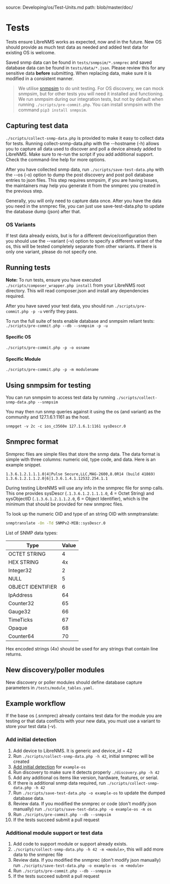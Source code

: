 source: Developing/os/Test-Units.md
path: blob/master/doc/

# Tests

Tests ensure LibreNMS works as expected, now and in the future.  New
OS should provide as much test data as needed and added test data for
existing OS is welcome.

Saved snmp data can be found in `tests/snmpsim/*.snmprec` and saved
database data can be found in `tests/data/*.json`. Please review this
for any sensitive data **before** submitting.  When replacing data,
make sure it is modified in a consistent manner.

> We utilise [snmpsim](http://snmpsim.sourceforge.net/) to do unit
> testing. For OS discovery, we can mock snmpsim, but for other tests
> you will need it installed and functioning.  We run snmpsim during
> our integration tests, but not by default when running
> `./scripts/pre-commit.php`.  You can install snmpsim with the
> command `pip3 install snmpsim`.

## Capturing test data

`./scripts/collect-snmp-data.php` is provided to make it easy to
collect data for tests.  Running collect-snmp-data.php with the
--hostname (-h) allows you to capture all data used to discover and
poll a device already added to LibreNMS.  Make sure to re-run the
script if you add additional support. Check the command-line help for
more options.

After you have collected snmp data, run `./scripts/save-test-data.php`
with the --os (-o) option to dump the post discovery and post poll
database entries to json files. This step requires snmpsim, if you are
having issues, the maintainers may help you generate it from the
snmprec you created in the previous step.

Generally, you will only need to capture data once.  After you have
the data you need in the snmprec file, you can just use
save-test-data.php to update the database dump (json) after that.

### OS Variants

If test data already exists, but is for a different
device/configuration then you should use the --variant (-v) option to
specify a different variant of the os, this will be tested completely
separate from other variants.  If there is only one variant, please do
not specify one.

## Running tests

**Note:** To run tests, ensure you have executed
`./scripts/composer_wrapper.php install` from your LibreNMS root
directory. This will read composer.json and install any dependencies required.

After you have saved your test data, you should run
`./scripts/pre-commit.php -p -u` verify they pass.

To run the full suite of tests enable database and snmpsim reliant
tests: `./scripts/pre-commit.php --db --snmpsim -p -u`

#### Specific OS

`./scripts/pre-commit.php -p -o osname`

#### Specific Module

`./scripts/pre-commit.php -p -m modulename`

## Using snmpsim for testing

You can run snmpsim to access test data by running
`./scripts/collect-snmp-data.php --snmpsim`

You may then run snmp queries against it using the os (and variant) as
the community and 127.1.6.1:1161 as the host.

```
snmpget -v 2c -c ios_c3560e 127.1.6.1:1161 sysDescr.0
```

## Snmprec format

Snmprec files are simple files that store the snmp data. The data
format is simple with three columns: numeric oid, type code, and
data. Here is an example snippet.

```
1.3.6.1.2.1.1.1.0|4|Pulse Secure,LLC,MAG-2600,8.0R14 (build 41869)
1.3.6.1.2.1.1.2.0|6|1.3.6.1.4.1.12532.254.1.1
```

During testing LibreNMS will use any info in the snmprec file for snmp
calls.  This one provides sysDescr (`.1.3.6.1.2.1.1.1.0`, 4 = Octet
String) and sysObjectID (`.1.3.6.1.2.1.1.2.0`, 6 = Object Identifier),
which is the minimum that should be provided for new snmprec files.

To look up the numeric OID and type of an string OID with snmptranslate:

```bash
snmptranslate -On -Td SNMPv2-MIB::sysDescr.0
```

List of SNMP data types:

| Type              | Value         |
| ----------------- | ------------- |
| OCTET STRING      | 4             |
| HEX STRING        | 4x            |
| Integer32         | 2             |
| NULL              | 5             |
| OBJECT IDENTIFIER | 6             |
| IpAddress         | 64            |
| Counter32         | 65            |
| Gauge32           | 66            |
| TimeTicks         | 67            |
| Opaque            | 68            |
| Counter64         | 70            |

Hex encoded strings (4x) should be used for any strings that contain line returns.

## New discovery/poller modules

New discovery or poller modules should define database capture parameters in `/tests/module_tables.yaml`.

## Example workflow

If the base os (<os>.snmprec) already contains test data for the
module you are testing or that data conflicts with your new data, you
must use a variant to store your test data (-v).

### Add initial detection

1. Add device to LibreNMS. It is generic and device_id = 42
2. Run `./scripts/collect-snmp-data.php -h 42`, initial snmprec will
   be created
3. [Add initial detection](Initial-Detection.md) for `example-os`
4. Run discovery to make sure it detects properly `./discovery.php -h 42`
5. Add any additional os items like version, hardware, features, or serial.
6. If there is additional snmp data required, run `./scripts/collect-snmp-data.php -h 42`
7. Run `./scripts/save-test-data.php -o example-os` to update the dumped database data.
7. Review data. If you modified the snmprec or code (don't modify json
   manually) run `./scripts/save-test-data.php -o example-os -m os`
8. Run `./scripts/pre-commit.php --db --snmpsim`
9. If the tests succeed submit a pull request

### Additional module support or test data
1. Add code to support module or support already exists.
2. `./scripts/collect-snmp-data.php -h 42 -m <module>`, this will add
   more data to the snmprec file
3. Review data. If you modified the snmprec (don't modify json
   manually) run `./scripts/save-test-data.php -o example-os -m <module>`
4. Run `./scripts/pre-commit.php --db --snmpsim`
5. If the tests succeed submit a pull request
